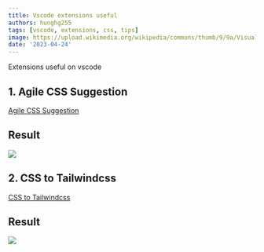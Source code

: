 ```yaml
---
title: Vscode extensions useful
authors: hunghg255
tags: [vscode, extensions, css, tips]
image: https://upload.wikimedia.org/wikipedia/commons/thumb/9/9a/Visual_Studio_Code_1.35_icon.svg/1200px-Visual_Studio_Code_1.35_icon.svg.png
date: '2023-04-24'
---
```


Extensions useful on vscode

<!--truncate-->

## 1. Agile CSS Suggestion

[Agile CSS Suggestion](https://marketplace.visualstudio.com/items?itemName=AgileCssSuggestion.agile-css-suggestion)

## Result

<img data-zoomable src="https://res.cloudinary.com/hunghg255/image/upload/v1682245314/agile-css-suggestion_jxh0ys.png" />

## 2. CSS to Tailwindcss

[CSS to Tailwindcss](https://marketplace.visualstudio.com/items?itemName=hunghg255.css-2-tailwindcss)

## Result

<img data-zoomable src="https://res.cloudinary.com/hunghg255/image/upload/v1685594372/css2tailwindcss-demo_lzpyfi.gif" />
